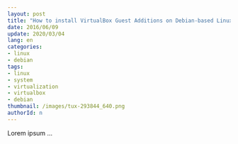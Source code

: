```yaml
---
layout: post
title: "How to install VirtualBox Guest Additions on Debian-based Linux distributions"
date: 2016/06/09
update: 2020/03/04
lang: en
categories:
- linux
- debian
tags:
- linux
- system
- virtualization
- virtualbox
- debian
thumbnail: /images/tux-293844_640.png
authorId: n
---
```

Lorem ipsum ...
